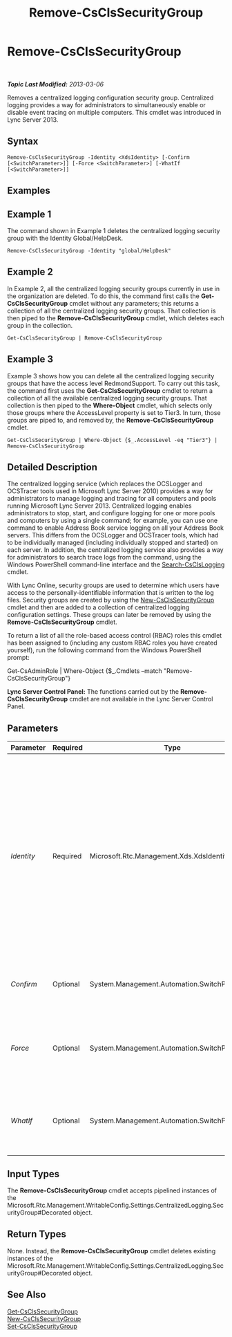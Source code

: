 ﻿---
title: Remove-CsClsSecurityGroup
TOCTitle: Remove-CsClsSecurityGroup
ms:assetid: 67778239-9338-4717-abeb-8b87e8cb7a9a
ms:mtpsurl: https://technet.microsoft.com/en-us/library/JJ204958(v=OCS.15)
ms:contentKeyID: 48184352
ms.date: 07/23/2014
mtps_version: v=OCS.15
---

<div data-xmlns="http://www.w3.org/1999/xhtml">

<div class="topic" data-xmlns="http://www.w3.org/1999/xhtml" data-msxsl="urn:schemas-microsoft-com:xslt" data-cs="http://msdn.microsoft.com/en-us/">

<div data-asp="http://msdn2.microsoft.com/asp">

# Remove-CsClsSecurityGroup

</div>

<div id="mainSection">

<div id="mainBody">

<span> </span>

_**Topic Last Modified:** 2013-03-06_

Removes a centralized logging configuration security group. Centralized logging provides a way for administrators to simultaneously enable or disable event tracing on multiple computers. This cmdlet was introduced in Lync Server 2013.

<div>

## Syntax

    Remove-CsClsSecurityGroup -Identity <XdsIdentity> [-Confirm [<SwitchParameter>]] [-Force <SwitchParameter>] [-WhatIf [<SwitchParameter>]]

</div>

<span id="Examples"></span>

<div>

## Examples

<div>

## Example 1

The command shown in Example 1 deletes the centralized logging security group with the Identity Global/HelpDesk.

    Remove-CsClsSecurityGroup -Identity "global/HelpDesk"

</div>

<div>

## Example 2

In Example 2, all the centralized logging security groups currently in use in the organization are deleted. To do this, the command first calls the **Get-CsClsSecurityGroup** cmdlet without any parameters; this returns a collection of all the centralized logging security groups. That collection is then piped to the **Remove-CsClsSecurityGroup** cmdlet, which deletes each group in the collection.

    Get-CsClsSecurityGroup | Remove-CsClsSecurityGroup

</div>

<div>

## Example 3

Example 3 shows how you can delete all the centralized logging security groups that have the access level RedmondSupport. To carry out this task, the command first uses the **Get-CsClsSecurityGroup** cmdlet to return a collection of all the available centralized logging security groups. That collection is then piped to the **Where-Object** cmdlet, which selects only those groups where the AccessLevel property is set to Tier3. In turn, those groups are piped to, and removed by, the **Remove-CsClsSecurityGroup** cmdlet.

    Get-CsClsSecurityGroup | Where-Object {$_.AccessLevel -eq "Tier3"} | Remove-CsClsSecurityGroup

</div>

</div>

<span id="DetailedDescription"></span>

<div>

## Detailed Description

The centralized logging service (which replaces the OCSLogger and OCSTracer tools used in Microsoft Lync Server 2010) provides a way for administrators to manage logging and tracing for all computers and pools running Microsoft Lync Server 2013. Centralized logging enables administrators to stop, start, and configure logging for one or more pools and computers by using a single command; for example, you can use one command to enable Address Book service logging on all your Address Book servers. This differs from the OCSLogger and OCSTracer tools, which had to be individually managed (including individually stopped and started) on each server. In addition, the centralized logging service also provides a way for administrators to search trace logs from the command, using the Windows PowerShell command-line interface and the [Search-CsClsLogging](search-csclslogging.md) cmdlet.

With Lync Online, security groups are used to determine which users have access to the personally-identifiable information that is written to the log files. Security groups are created by using the [New-CsClsSecurityGroup](new-csclssecuritygroup.md) cmdlet and then are added to a collection of centralized logging configuration settings. These groups can later be removed by using the **Remove-CsClsSecurityGroup** cmdlet.

To return a list of all the role-based access control (RBAC) roles this cmdlet has been assigned to (including any custom RBAC roles you have created yourself), run the following command from the Windows PowerShell prompt:

Get-CsAdminRole | Where-Object {$\_.Cmdlets –match "Remove-CsClsSecurityGroup"}

**Lync Server Control Panel:** The functions carried out by the **Remove-CsClsSecurityGroup** cmdlet are not available in the Lync Server Control Panel.

</div>

<div>

## Parameters


<table>
<colgroup>
<col style="width: 25%" />
<col style="width: 25%" />
<col style="width: 25%" />
<col style="width: 25%" />
</colgroup>
<thead>
<tr class="header">
<th>Parameter</th>
<th>Required</th>
<th>Type</th>
<th>Description</th>
</tr>
</thead>
<tbody>
<tr class="odd">
<td><p><em>Identity</em></p></td>
<td><p>Required</p></td>
<td><p>Microsoft.Rtc.Management.Xds.XdsIdentity</p></td>
<td><p>Unique identifier for the centralized logging security group to be removed. A security group identity consists of the scope where the group was created followed by the group name. For example, to remove a group named HelpDesk created at the global scope, use the following syntax:</p>
<p>-Identity &quot;global/HelpDesk&quot;</p></td>
</tr>
<tr class="even">
<td><p><em>Confirm</em></p></td>
<td><p>Optional</p></td>
<td><p>System.Management.Automation.SwitchParameter</p></td>
<td><p>Prompts you for confirmation before executing the command.</p></td>
</tr>
<tr class="odd">
<td><p><em>Force</em></p></td>
<td><p>Optional</p></td>
<td><p>System.Management.Automation.SwitchParameter</p></td>
<td><p>Suppresses the display of any non-fatal error message that might occur when running the command.</p></td>
</tr>
<tr class="even">
<td><p><em>WhatIf</em></p></td>
<td><p>Optional</p></td>
<td><p>System.Management.Automation.SwitchParameter</p></td>
<td><p>Describes what would happen if you executed the command without actually executing the command.</p></td>
</tr>
</tbody>
</table>


</div>

<span id="InputTypes"></span>

<div>

## Input Types

The **Remove-CsClsSecurityGroup** cmdlet accepts pipelined instances of the Microsoft.Rtc.Management.WritableConfig.Settings.CentralizedLogging.SecurityGroup\#Decorated object.

</div>

<span id="ReturnTypes"></span>

<div>

## Return Types

None. Instead, the **Remove-CsClsSecurityGroup** cmdlet deletes existing instances of the Microsoft.Rtc.Management.WritableConfig.Settings.CentralizedLogging.SecurityGroup\#Decorated object.

</div>

<div>

## See Also


[Get-CsClsSecurityGroup](get-csclssecuritygroup.md)  
[New-CsClsSecurityGroup](new-csclssecuritygroup.md)  
[Set-CsClsSecurityGroup](set-csclssecuritygroup.md)  
  

</div>

</div>

<span> </span>

</div>

</div>

</div>

